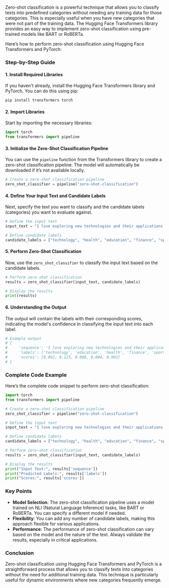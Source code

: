 Zero-shot classification is a powerful technique that allows you to classify texts into predefined categories without needing any training data for those categories. This is especially useful when you have new categories that were not part of the training data. The Hugging Face Transformers library provides an easy way to implement zero-shot classification using pre-trained models like BART or RoBERTa.

Here’s how to perform zero-shot classification using Hugging Face Transformers and PyTorch:

### Step-by-Step Guide

#### 1. Install Required Libraries

If you haven't already, install the Hugging Face Transformers library and PyTorch. You can do this using pip:

```bash
pip install transformers torch
```

#### 2. Import Libraries

Start by importing the necessary libraries:

```python
import torch
from transformers import pipeline
```

#### 3. Initialize the Zero-Shot Classification Pipeline

You can use the `pipeline` function from the Transformers library to create a zero-shot classification pipeline. The model will automatically be downloaded if it’s not available locally.

```python
# Create a zero-shot classification pipeline
zero_shot_classifier = pipeline("zero-shot-classification")
```

#### 4. Define Your Input Text and Candidate Labels

Next, specify the text you want to classify and the candidate labels (categories) you want to evaluate against.

```python
# Define the input text
input_text = "I love exploring new technologies and their applications in real-world problems."

# Define candidate labels
candidate_labels = ["technology", "health", "education", "finance", "sports"]
```

#### 5. Perform Zero-Shot Classification

Now, use the `zero_shot_classifier` to classify the input text based on the candidate labels.

```python
# Perform zero-shot classification
results = zero_shot_classifier(input_text, candidate_labels)

# Display the results
print(results)
```

#### 6. Understanding the Output

The output will contain the labels with their corresponding scores, indicating the model's confidence in classifying the input text into each label.

```python
# Example output
# {
#     'sequence': 'I love exploring new technologies and their applications in real-world problems.',
#     'labels': ['technology', 'education', 'health', 'finance', 'sports'],
#     'scores': [0.862, 0.123, 0.008, 0.004, 0.003]
# }
```

### Complete Code Example

Here’s the complete code snippet to perform zero-shot classification:

```python
import torch
from transformers import pipeline

# Create a zero-shot classification pipeline
zero_shot_classifier = pipeline("zero-shot-classification")

# Define the input text
input_text = "I love exploring new technologies and their applications in real-world problems."

# Define candidate labels
candidate_labels = ["technology", "health", "education", "finance", "sports"]

# Perform zero-shot classification
results = zero_shot_classifier(input_text, candidate_labels)

# Display the results
print("Input Text:", results['sequence'])
print("Predicted Labels:", results['labels'])
print("Scores:", results['scores'])
```

### Key Points

- **Model Selection**: The zero-shot classification pipeline uses a model trained on NLI (Natural Language Inference) tasks, like BART or RoBERTa. You can specify a different model if needed.
- **Flexibility**: You can add any number of candidate labels, making this approach flexible for various applications.
- **Performance**: The performance of zero-shot classification can vary based on the model and the nature of the text. Always validate the results, especially in critical applications.

### Conclusion

Zero-shot classification using Hugging Face Transformers and PyTorch is a straightforward process that allows you to classify texts into categories without the need for additional training data. This technique is particularly useful for dynamic environments where new categories frequently emerge.